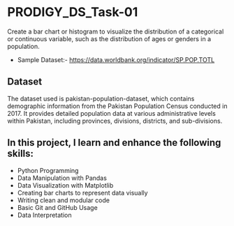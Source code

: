 # PRODIGY_DS_Task-01

Create a bar chart or histogram to visualize the distribution of a categorical or continuous variable, such as the distribution of ages or genders in a population.

- Sample Dataset:- https://data.worldbank.org/indicator/SP.POP.TOTL

## Dataset
The dataset used is pakistan-population-dataset, which contains demographic information from the Pakistan Population Census conducted in 2017. It provides detailed population data at various administrative levels within Pakistan, including provinces, divisions, districts, and sub-divisions.

## In this project, I learn and enhance the following skills:

- Python Programming
- Data Manipulation with Pandas
- Data Visualization with Matplotlib
- Creating bar charts to represent data visually
- Writing clean and modular code
- Basic Git and GitHub Usage
- Data Interpretation
